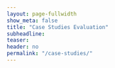```yaml
---
layout: page-fullwidth
show_meta: false
title: "Case Studies Evaluation"
subheadline:
teaser:
header: no
permalink: "/case-studies/"
---
```

